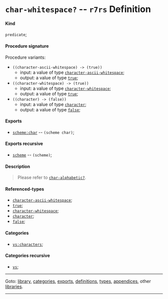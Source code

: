 

<a id='definition__r7rs__char-whitespace_3f'></a>

# `char-whitespace?` -- `r7rs` Definition


<a id='definition__r7rs__char-whitespace_3f__kind'></a>

#### Kind

`predicate`;


<a id='definition__r7rs__char-whitespace_3f__procedure-signature'></a>

#### Procedure signature

Procedure variants:
 * `((character-ascii-whitespace) -> (true))`
   * input: a value of type [`character-ascii-whitespace`](../../r7rs/types/character-ascii-whitespace.md#type__r7rs__character-ascii-whitespace);
   * output: a value of type [`true`](../../r7rs/types/true.md#type__r7rs__true);
 * `((character-whitespace) -> (true))`
   * input: a value of type [`character-whitespace`](../../r7rs/types/character-whitespace.md#type__r7rs__character-whitespace);
   * output: a value of type [`true`](../../r7rs/types/true.md#type__r7rs__true);
 * `((character) -> (false))`
   * input: a value of type [`character`](../../r7rs/types/character.md#type__r7rs__character);
   * output: a value of type [`false`](../../r7rs/types/false.md#type__r7rs__false);


<a id='definition__r7rs__char-whitespace_3f__exports'></a>

#### Exports

 * [`scheme:char`](../../r7rs/exports/scheme_3a_char.md#export__r7rs__scheme_3a_char) -- `(scheme char)`;


<a id='definition__r7rs__char-whitespace_3f__exports-recursive'></a>

#### Exports recursive

 * [`scheme`](../../r7rs/exports/scheme.md#export__r7rs__scheme) -- `(scheme)`;


<a id='definition__r7rs__char-whitespace_3f__description'></a>

#### Description

> Please refer to [`char-alphabetic?`](../../r7rs/definitions/char-alphabetic_3f.md#definition__r7rs__char-alphabetic_3f).


<a id='definition__r7rs__char-whitespace_3f__referenced-types'></a>

#### Referenced-types

 * [`character-ascii-whitespace`](../../r7rs/types/character-ascii-whitespace.md#type__r7rs__character-ascii-whitespace);
 * [`true`](../../r7rs/types/true.md#type__r7rs__true);
 * [`character-whitespace`](../../r7rs/types/character-whitespace.md#type__r7rs__character-whitespace);
 * [`character`](../../r7rs/types/character.md#type__r7rs__character);
 * [`false`](../../r7rs/types/false.md#type__r7rs__false);


<a id='definition__r7rs__char-whitespace_3f__categories'></a>

#### Categories

 * [`vs:characters`](../../vonuvoli/categories/vs_3a_characters.md#category__vonuvoli__vs_3a_characters);


<a id='definition__r7rs__char-whitespace_3f__categories-recursive'></a>

#### Categories recursive

 * [`vs`](../../vonuvoli/categories/vs.md#category__vonuvoli__vs);

----

Goto: [library](../../r7rs/_index.md#library__r7rs), [categories](../../r7rs/categories/_index.md#toc__r7rs__categories), [exports](../../r7rs/exports/_index.md#toc__r7rs__exports), [definitions](../../r7rs/definitions/_index.md#toc__r7rs__definitions), [types](../../r7rs/types/_index.md#toc__r7rs__types), [appendices](../../r7rs/appendices/_index.md#toc__r7rs__appendices), other [libraries](../../_libraries.md#toc__libraries).

----

